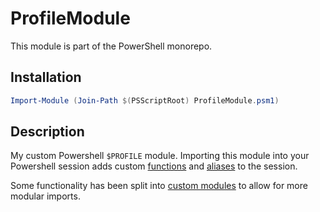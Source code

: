 # ProfileModule

This module is part of the PowerShell monorepo.

## Installation

```powershell
Import-Module (Join-Path $(PSScriptRoot) ProfileModule.psm1)
```

## Description

My custom Powershell `$PROFILE` module. Importing this module into your Powershell session adds custom [functions](./Functions/Public/) and [aliases](./Aliases/) to the session.

Some functionality has been split into [custom modules](../Custom/) to allow for more modular imports.
